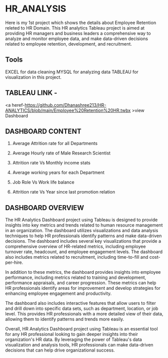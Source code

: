 # HR_ANALYSIS
Here is my 1st project which shows the details about Employee Retention releted to HR Domain. This HR analytics Tableau project is aimed at providing HR managers and business leaders a comprehensive way to analyze and monitor employee data, and make data-driven decisions related to employee retention, development, and recruitment.

## Tools 
EXCEL for data cleaning
MYSQL for analyzing data
TABLEAU for visualization in this project.

## TABLEAU LINK - 
<a heref-https://github.com/Dhanashree213/HR-ANALYTICS/blob/main/Employee%20Retention%20HR.twbx >view Dashboard</a>

## DASHBOARD CONTENT 
1. Average Attrition rate for all Departments

2. Average Hourly rate of Male Research Scientist

3. Attrition rate Vs Monthly income stats

4. Average working years for each Department

5. Job Role Vs Work life balance

6. Attrition rate Vs Year since last promotion relation

## DASHBOARD OVERVIEW

The HR Analytics Dashboard project using Tableau is designed to provide insights into key metrics and trends related to human resource management in an organization. The dashboard utilizes visualizations and data analysis techniques to help HR professionals identify patterns and make data-driven decisions. The dashboard includes several key visualizations that provide a comprehensive overview of HR-related metrics, including employee turnover rate, headcount, and employee engagement levels. The dashboard also includes metrics related to recruitment, including time-to-fill and cost-per-hire.

In addition to these metrics, the dashboard provides insights into employee performance, including metrics related to training and development, performance appraisals, and career progression. These metrics can help HR professionals identify areas for improvement and develop strategies for enhancing employee engagement and productivity.

The dashboard also includes interactive features that allow users to filter and drill down into specific data sets, such as department, location, or job level. This provides HR professionals with a more detailed view of their data, allowing them to identify patterns and trends more easily.

Overall, HR Analytics Dashboard project using Tableau is an essential tool for any HR professional looking to gain deeper insights into their organization's HR data. By leveraging the power of Tableau's data visualization and analysis tools, HR professionals can make data-driven decisions that can help drive organizational success.
